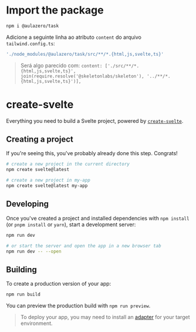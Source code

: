 # Import the package

```bash
npm i @aulazero/task
```
Adicione a seguinte linha ao atributo `content` do arquivo `tailwind.config.ts`:
```bash
'./node_modules/@aulazero/task/src/**/*.{html,js,svelte,ts}'
```
>Será algo parecido com: 
`content: ['./src/**/*.{html,js,svelte,ts}', join(require.resolve('@skeletonlabs/skeleton'), '../**/*.{html,js,svelte,ts}')],`


# create-svelte

Everything you need to build a Svelte project, powered by [`create-svelte`](https://github.com/sveltejs/kit/tree/main/packages/create-svelte).

## Creating a project

If you're seeing this, you've probably already done this step. Congrats!

```bash
# create a new project in the current directory
npm create svelte@latest

# create a new project in my-app
npm create svelte@latest my-app
```

## Developing

Once you've created a project and installed dependencies with `npm install` (or `pnpm install` or `yarn`), start a development server:

```bash
npm run dev

# or start the server and open the app in a new browser tab
npm run dev -- --open
```

## Building

To create a production version of your app:

```bash
npm run build
```

You can preview the production build with `npm run preview`.

> To deploy your app, you may need to install an [adapter](https://kit.svelte.dev/docs/adapters) for your target environment.
